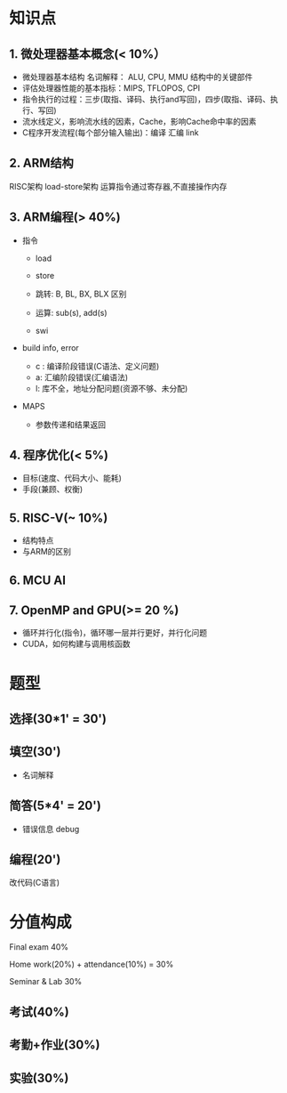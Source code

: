 # 知识点

## 1. 微处理器基本概念(< 10%）

- 微处理器基本结构 名词解释： ALU, CPU, MMU  结构中的关键部件
- 评估处理器性能的基本指标：MIPS, TFLOPOS, CPI
- 指令执行的过程：三步(取指、译码、执行and写回)，四步(取指、译码、执行、写回)
- 流水线定义，影响流水线的因素，Cache，影响Cache命中率的因素
- C程序开发流程(每个部分输入输出)：编译 汇编 link



## 2. ARM结构

RISC架构  load-store架构  运算指令通过寄存器,不直接操作内存	



## 3. ARM编程(> 40%)

- 指令

  - load

  - store

  - 跳转: B, BL, BX, BLX 区别

  - 运算: sub(s), add(s)

  - swi

- build info, error
  - c : 编译阶段错误(C语法、定义问题)
  - a: 汇编阶段错误(汇编语法)
  - l: 库不全，地址分配问题(资源不够、未分配)

- MAPS
  - 参数传递和结果返回

## 4. 程序优化(< 5%)

- 目标(速度、代码大小、能耗)
- 手段(兼顾、权衡)



## 5. RISC-V(~ 10%)

- 结构特点
- 与ARM的区别



## 6. MCU AI 



## 7. OpenMP and GPU(>= 20 %)

- 循环并行化(指令)，循环哪一层并行更好，并行化问题
- CUDA，如何构建与调用核函数





# 题型



## 选择(30*1' = 30')

## 填空(30')

- 名词解释

## 简答(5*4' = 20')

- 错误信息 debug

## 编程(20')

改代码(C语言)



# 分值构成



Final exam 40% 

Home work(20%) + attendance(10%) = 30%

Seminar & Lab 30%



## 考试(40%)

## 考勤+作业(30%)

## 实验(30%)
